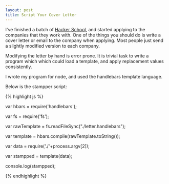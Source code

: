 ```yaml
---
layout: post
title: Script Your Cover Letter
---
```


I've finished a batch of [Hacker School](http://hackerschool.com), and started
applying to the companies that they work with. One of the things you should do
is write a cover letter or email to the company when applying. Most people just
send a slightly modified version to each company. 

Modifying the letter by hand is error prone. It is trivial task to write a program
which which could load a template, and apply replacement values consistently. 

I wrote my program for node, and used the handlebars template language.

Below is the stampper script:

{% highlight js %}

var hbars = require('handlebars');

var fs = require('fs');

var rawTemplate = fs.readFileSync("./letter.handlebars");

var template = hbars.compile(rawTemplate.toString());

var data = require('./'+process.argv[2]);

var stampped = template(data);

console.log(stampped);

{% endhighlight %}
